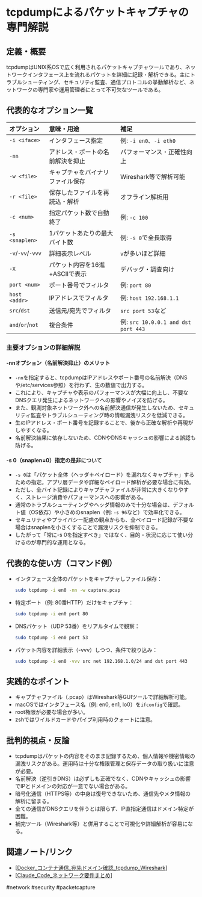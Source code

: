 # tcpdumpによるパケットキャプチャの専門解説

## 定義・概要

tcpdumpはUNIX系OSで広く利用されるパケットキャプチャツールであり、ネットワークインタフェース上を流れるパケットを詳細に記録・解析できる。主にトラブルシューティング、セキュリティ監査、通信プロトコルの挙動解析など、ネットワークの専門家や運用管理者にとって不可欠なツールである。

## 代表的なオプション一覧

| オプション | 意味・用途 | 補足 |
|:---|:---|:---|
| `-i <iface>` | インタフェース指定 | 例: `-i en0`、`-i eth0` |
| `-nn` | アドレス・ポートの名前解決を抑止 | パフォーマンス・正確性向上 |
| `-w <file>` | キャプチャをバイナリファイル保存 | Wireshark等で解析可能 |
| `-r <file>` | 保存したファイルを再読込・解析 | オフライン解析用 |
| `-c <num>` | 指定パケット数で自動終了 | 例: `-c 100` |
| `-s <snaplen>` | 1パケットあたりの最大バイト数 | 例: `-s 0`で全長取得 |
| `-v`/`-vv`/`-vvv` | 詳細表示レベル | `v`が多いほど詳細 |
| `-X` | パケット内容を16進+ASCIIで表示 | デバッグ・調査向け |
| `port <num>` | ポート番号でフィルタ | 例: `port 80` |
| `host <addr>` | IPアドレスでフィルタ | 例: `host 192.168.1.1` |
| `src`/`dst` | 送信元/宛先でフィルタ | `src port 53`など |
| `and`/`or`/`not` | 複合条件 | 例: `src 10.0.0.1 and dst port 443` |

### 主要オプションの詳細解説

#### -nnオプション（名前解決抑止）のメリット
- `-nn`を指定すると、tcpdumpはIPアドレスやポート番号の名前解決（DNSや/etc/services参照）を行わず、生の数値で出力する。
- これにより、キャプチャや表示のパフォーマンスが大幅に向上し、不要なDNSクエリ発生によるネットワークへの影響やノイズを防げる。
- また、観測対象ネットワーク外への名前解決通信が発生しないため、セキュリティ監査やトラブルシューティング時の情報漏洩リスクを低減できる。
- 生のIPアドレス・ポート番号を記録することで、後から正確な解析や再現がしやすくなる。
- 名前解決結果に依存しないため、CDNやDNSキャッシュの影響による誤認も防げる。

#### -s 0（snaplen=0）指定の是非について
- `-s 0`は「パケット全体（ヘッダ＋ペイロード）を漏れなくキャプチャ」するための指定。アプリ層データや詳細なペイロード解析が必要な場合に有効。
- ただし、全バイト記録によりキャプチャファイルが非常に大きくなりやすく、ストレージ消費やパフォーマンスへの影響がある。
- 通常のトラブルシューティングやヘッダ情報のみで十分な場合は、デフォルト値（OS依存）や小さめのsnaplen（例: `-s 96`など）で効率化できる。
- セキュリティやプライバシー配慮の観点からも、全ペイロード記録が不要な場合はsnaplenを小さくすることで漏洩リスクを抑制できる。
- したがって「常に-s 0を指定すべき」ではなく、目的・状況に応じて使い分けるのが専門的な運用となる。

## 代表的な使い方（コマンド例）
- インタフェース全体のパケットをキャプチャしファイル保存：
  ```zsh
  sudo tcpdump -i en0 -nn -w capture.pcap
  ```
- 特定ポート（例: 80番HTTP）だけをキャプチャ：
  ```zsh
  sudo tcpdump -i en0 port 80
  ```
- DNSパケット（UDP 53番）をリアルタイムで観察：
  ```zsh
  sudo tcpdump -i en0 port 53
  ```
- パケット内容を詳細表示（-vvv）しつつ、条件で絞り込み：
  ```zsh
  sudo tcpdump -i en0 -vvv src net 192.168.1.0/24 and dst port 443
  ```

## 実践的なポイント
- キャプチャファイル（.pcap）はWireshark等GUIツールで詳細解析可能。
- macOSではインタフェース名（例: en0, en1, lo0）を`ifconfig`で確認。
- root権限が必要な場合が多い。
- zshではワイルドカードやパイプ利用時のクォートに注意。

## 批判的視点・反論
- tcpdumpはパケットの内容をそのまま記録するため、個人情報や機密情報の漏洩リスクがある。運用時は十分な権限管理と保存データの取り扱いに注意が必要。
- 名前解決（逆引きDNS）は必ずしも正確でなく、CDNやキャッシュの影響でIPとドメインの対応が一意でない場合がある。
- 暗号化通信（HTTPS等）の中身は復号できないため、通信先やメタ情報の解析に留まる。
- 全ての通信がDNSクエリを伴うとは限らず、IP直指定通信はドメイン特定が困難。
- 補完ツール（Wireshark等）と併用することで可視化や詳細解析が容易になる。

## 関連ノート/リンク
- [[Docker_コンテナ通信_宛先ドメイン確認_tcpdump_Wireshark]]
- [[Claude_Code_ネットワーク要件まとめ]]

#network #security #packetcapture


[//begin]: # "Autogenerated link references for markdown compatibility"
[Docker_コンテナ通信_宛先ドメイン確認_tcpdump_Wireshark]: Docker_%E3%82%B3%E3%83%B3%E3%83%86%E3%83%8A%E9%80%9A%E4%BF%A1_%E5%AE%9B%E5%85%88%E3%83%89%E3%83%A1%E3%82%A4%E3%83%B3%E7%A2%BA%E8%AA%8D_tcpdump_Wireshark.md "Dockerコンテナ通信の宛先ドメイン確認方法"
[Claude_Code_ネットワーク要件まとめ]: Claude_Code_%E3%83%8D%E3%83%83%E3%83%88%E3%83%AF%E3%83%BC%E3%82%AF%E8%A6%81%E4%BB%B6%E3%81%BE%E3%81%A8%E3%82%81.md "Claude Codeに必要なネットワーク要件まとめ"
[//end]: # "Autogenerated link references"
